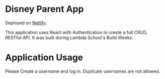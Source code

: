 # Disney Parent App 

Deployed on [Netlify](https://hopeful-chandrasekhar-37916b.netlify.com).

This application uses React with Authentication to create a full CRUD, RESTful API. It was built during Lambda School's Build Weeks.

# Application Usage

Please Create a username and log in. Duplicate usernames are not allowed.